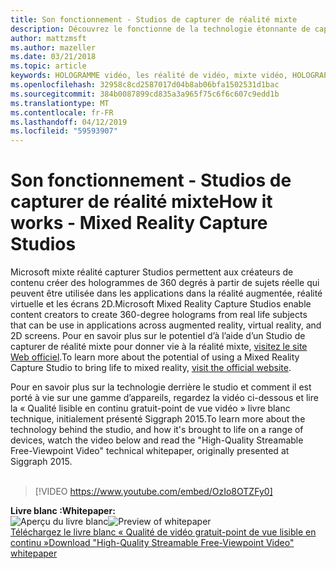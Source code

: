 ```yaml
---
title: Son fonctionnement - Studios de capturer de réalité mixte
description: Découvrez le fonctionne de la technologie étonnante de capture vidéo holographique de 360 degrés de Microsoft.
author: mattzmsft
ms.author: mazeller
ms.date: 03/21/2018
ms.topic: article
keywords: HOLOGRAMME vidéo, les réalité de vidéo, mixte vidéo, HOLOGRAPHIQUE volumétriques
ms.openlocfilehash: 32958c8cd2587017d04b8ab06bfa1502531d1bac
ms.sourcegitcommit: 384b0087899cd835a3a965f75c6f6c607c9edd1b
ms.translationtype: MT
ms.contentlocale: fr-FR
ms.lasthandoff: 04/12/2019
ms.locfileid: "59593907"
---
```

# <a name="how-it-works---mixed-reality-capture-studios"></a><span data-ttu-id="73839-104">Son fonctionnement - Studios de capturer de réalité mixte</span><span class="sxs-lookup"><span data-stu-id="73839-104">How it works - Mixed Reality Capture Studios</span></span>

<span data-ttu-id="73839-105">Microsoft mixte réalité capturer Studios permettent aux créateurs de contenu créer des hologrammes de 360 degrés à partir de sujets réelle qui peuvent être utilisée dans les applications dans la réalité augmentée, réalité virtuelle et les écrans 2D.</span><span class="sxs-lookup"><span data-stu-id="73839-105">Microsoft Mixed Reality Capture Studios enable content creators to create 360-degree holograms from real life subjects that can be use in applications across augmented reality, virtual reality, and 2D screens.</span></span> <span data-ttu-id="73839-106">Pour en savoir plus sur le potentiel d’à l’aide d’un Studio de capturer de réalité mixte pour donner vie à la réalité mixte, [visitez le site Web officiel](https://www.microsoft.com/mixed-reality/capture-studios).</span><span class="sxs-lookup"><span data-stu-id="73839-106">To learn more about the potential of using a Mixed Reality Capture Studio to bring life to mixed reality, [visit the official website](https://www.microsoft.com/mixed-reality/capture-studios).</span></span>

<span data-ttu-id="73839-107">Pour en savoir plus sur la technologie derrière le studio et comment il est porté à vie sur une gamme d’appareils, regardez la vidéo ci-dessous et lire la « Qualité lisible en continu gratuit-point de vue vidéo » livre blanc technique, initialement présenté Siggraph 2015.</span><span class="sxs-lookup"><span data-stu-id="73839-107">To learn more about the technology behind the studio, and how it's brought to life on a range of devices, watch the video below and read the "High-Quality Streamable Free-Viewpoint Video" technical whitepaper, originally presented at Siggraph 2015.</span></span>
<br>
<br>
>[!VIDEO https://www.youtube.com/embed/OzIo8OTZFy0]


<span data-ttu-id="73839-108">**Livre blanc :**</span><span class="sxs-lookup"><span data-stu-id="73839-108">**Whitepaper:**</span></span><br>
<span data-ttu-id="73839-109">![Aperçu du livre blanc](images/siggraph-whitepaper-thumb-200px.png)</span><span class="sxs-lookup"><span data-stu-id="73839-109">![Preview of whitepaper](images/siggraph-whitepaper-thumb-200px.png)</span></span><br>
[<span data-ttu-id="73839-110">Téléchargez le livre blanc « Qualité de vidéo gratuit-point de vue lisible en continu »</span><span class="sxs-lookup"><span data-stu-id="73839-110">Download "High-Quality Streamable Free-Viewpoint Video" whitepaper</span></span>](images/high-quality-streamable-free-viewpoint-video.pdf)
